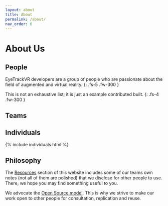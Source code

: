```yaml
---
layout: about
title: About
permalink: /about/
nav_order: 6
---
```


# About Us

## People

<p style="page-break-after:always;"></p>

EyeTrackVR developers are a group of people who are passionate about the field of augmented and virtual reality.
{: .fs-5 .fw-300 }

This is not an exhaustive list; it is just an example contributed built.
{: .fs-4 .fw-300 }

## Teams

## Individuals

{% include individuals.html %}

## Philosophy

The [Resources](/openair-cyan/resources) section of this website includes some of our teams own notes (not all of them are polished) that we disclose for other people to use.
There, we hope you may find something useful to you.

We advocate the [Open Source model](https://en.wikipedia.org/wiki/Open-source_model).
This is why we strive to make our work open to other people for consultation, replication and reuse.
